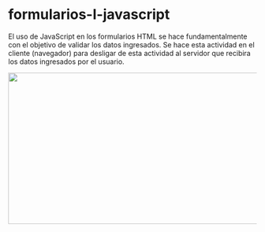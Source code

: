 formularios-I-javascript
========================

El uso de JavaScript en los formularios HTML se hace fundamentalmente con el objetivo de validar los datos ingresados.
Se hace esta actividad en el cliente (navegador) para desligar de esta actividad al servidor que recibira los datos ingresados por el usuario.
<html>
<body>
	<img src="https://lh5.googleusercontent.com/-phHrkQOdZuE/UBLN2FfGwkI/AAAAAAAABB0/NyBSHVUjMDQ/s594/git-img-1.jpg" width="594" height="307">
</body>
</html>